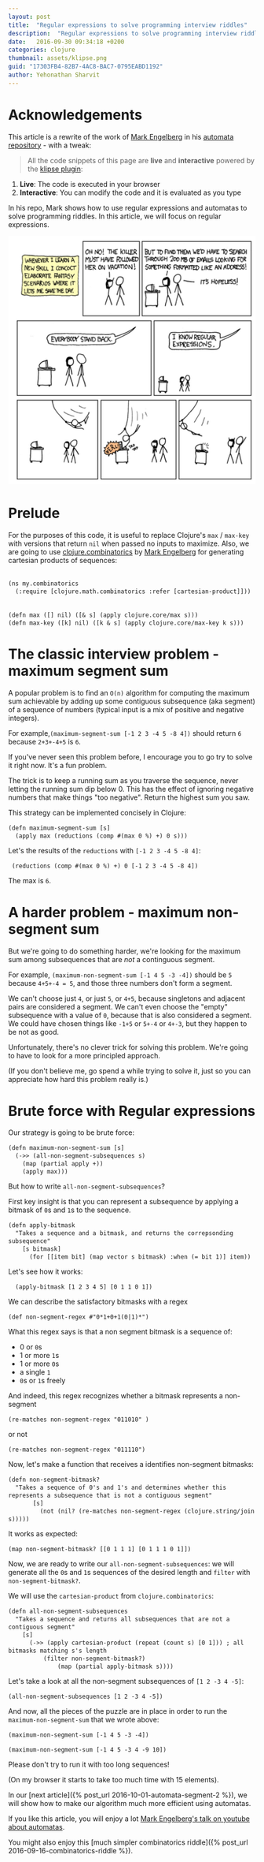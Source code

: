 ```yaml
---
layout: post
title:  "Regular expressions to solve programming interview riddles"
description:  "Regular expressions to solve programming interview riddles"
date:   2016-09-30 09:34:18 +0200
categories: clojure
thumbnail: assets/klipse.png
guid: "17303FB4-82B7-4AC8-BAC7-0795EABD1192"
author: Yehonathan Sharvit
---
```


# Acknowledgements

This article is a rewrite of the work of [Mark Engelberg](https://github.com/Engelberg) in his [automata repository](https://github.com/Engelberg/automata) - with a tweak:

>All the code snippets of this page are **live** and **interactive** powered by the [klipse plugin](https://github.com/viebel/klipse):

1. **Live**: The code is executed in your browser
2. **Interactive**: You can modify the code and it is evaluated as you type


In his repo, Mark shows how to use regular expressions and automatas to solve programming riddles. In this article, we will focus on regular expressions.


![Regexp](/assets/regexp.jpg)

# Prelude

 For the purposes of this code, it is useful to replace Clojure's `max` / `max-key` 
 with versions that return `nil` when passed no inputs to maximize.
 Also, we are going to use [clojure.combinatorics](https://github.com/clojure/math.combinatorics) by [Mark Engelberg](https://github.com/Engelberg) for generating cartesian products of sequences:


<pre><code class="language-klipse" data-external-libs="https://raw.githubusercontent.com/viebel/math.combinatorics/master/src/main/clojure">
(ns my.combinatorics
  (:require [clojure.math.combinatorics :refer [cartesian-product]]))


(defn max ([] nil) ([& s] (apply clojure.core/max s)))
(defn max-key ([k] nil) ([k & s] (apply clojure.core/max-key k s)))
</code></pre>

# The classic interview problem - maximum segment sum

 A popular problem is to find an `O(n)` algorithm for computing the maximum sum 
 achievable by adding up some contiguous subsequence (aka segment) of
 a sequence of numbers (typical input is a mix of positive and negative integers).

 For example,`(maximum-segment-sum [-1 2 3 -4 5 -8 4])` should return `6` because `2+3+-4+5` is `6`.

 If you've never seen this problem before, I encourage you to go try to solve
 it right now.  It's a fun problem.

 The trick is to keep a running sum as you traverse the sequence, 
 never letting the running sum dip below 0.  This has the effect of
 ignoring negative numbers that make things "too negative".
 Return the highest sum you saw.

 This strategy can be implemented concisely in Clojure:

~~~klipse
(defn maximum-segment-sum [s] 
  (apply max (reductions (comp #(max 0 %) +) 0 s)))
~~~

Let's the results of the `reductions` with `[-1 2 3 -4 5 -8 4]`:

~~~klipse
 (reductions (comp #(max 0 %) +) 0 [-1 2 3 -4 5 -8 4])
~~~
 
 The max is `6`.

# A harder problem - maximum non-segment sum

 But we're going to do something harder, we're looking for the maximum sum
 among subsequences that are *not* a continguous segment.

 For example, `(maximum-non-segment-sum [-1 4 5 -3 -4])` should be `5`
 because `4+5+-4 = 5`, and those three numbers don't form a segment.

 We can't choose just `4`, or just `5`, or `4+5`, because singletons and adjacent pairs
 are considered a segment.  We can't even choose the "empty" subsequence with a
 value of `0`, because that is also considered a segment.
 We could have chosen things like `-1+5` or `5+-4` or `4+-3`, but they happen to be not as good.

 Unfortunately, there's no clever trick for solving this problem.
 We're going to have to look for a more principled approach.

 (If you don't believe me, go spend a while trying to solve it, just
 so you can appreciate how hard this problem really is.)

# Brute force with Regular expressions

 Our strategy is going to be brute force:

~~~klipse
(defn maximum-non-segment-sum [s]
  (->> (all-non-segment-subsequences s)
    (map (partial apply +))
    (apply max)))
~~~

 But how to write `all-non-segment-subsequences`?

 First key insight is that you can represent a subsequence by applying a bitmask
 of `0`s and `1`s to the sequence.

~~~klipse
(defn apply-bitmask
  "Takes a sequence and a bitmask, and returns the correpsonding subsequence"
    [s bitmask]
      (for [[item bit] (map vector s bitmask) :when (= bit 1)] item))
~~~


Let's see how it works:

~~~klipse
  (apply-bitmask [1 2 3 4 5] [0 1 1 0 1])
~~~

 We can describe the satisfactory bitmasks with a regex 

~~~klipse
(def non-segment-regex #"0*1+0+1(0|1)*")
~~~

What this regex says is that a non segment bitmask is a sequence of:

- 0 or `0`s
- 1 or more `1`s
- 1 or more `0`s
- a single `1`
- `0`s or `1`s freely

And indeed, this regex recognizes whether a bitmask represents a non-segment

~~~klipse
(re-matches non-segment-regex "011010" )
~~~

or not

~~~klipse
(re-matches non-segment-regex "011110")
~~~


Now, let's make a function that receives a identifies non-segment bitmasks:

~~~klipse
(defn non-segment-bitmask?
  "Takes a sequence of 0's and 1's and determines whether this represents a subsequence that is not a contiguous segment"
       [s]
         (not (nil? (re-matches non-segment-regex (clojure.string/join s)))))
~~~

It works as expected:

~~~klipse
(map non-segment-bitmask? [[0 1 1 1] [0 1 1 1 0 1]])
~~~


Now, we are ready to write our `all-non-segment-subsequences`: we will generate all the `0`s and `1`s sequences of the desired length and `filter` with `non-segment-bitmask?`.

We will use the `cartesian-product` from `clojure.combinatorics`:


~~~klipse
(defn all-non-segment-subsequences
  "Takes a sequence and returns all subsequences that are not a contiguous segment"
    [s]
      (->> (apply cartesian-product (repeat (count s) [0 1])) ; all bitmasks matching s's length
          (filter non-segment-bitmask?)
              (map (partial apply-bitmask s))))
~~~


Let's take a look at all the non-segment subsequences of `[1 2 -3 4 -5]`:

~~~klipse
(all-non-segment-subsequences [1 2 -3 4 -5])
~~~

And now, all the pieces of the puzzle are in place in order to run the `maximum-non-segment-sum` that we wrote above:

~~~klipse
(maximum-non-segment-sum [-1 4 5 -3 -4])
~~~


~~~klipse
(maximum-non-segment-sum [-1 4 5 -3 4 -9 10])
~~~


Please don't try to run it with too long sequences!

(On my browser it starts to take too much time with 15 elements).


In our [next article]({% post_url 2016-10-01-automata-segment-2 %}), we will show how to make our algorithm much more efficient using automatas.


If you like this article, you will enjoy a lot [Mark Engelberg's talk on youtube about automatas](https://www.youtube.com/watch?v=AEhULv4ruL4).

You might also enjoy this [much simpler combinatorics riddle]({% post_url 2016-09-16-combinatorics-riddle %}).
